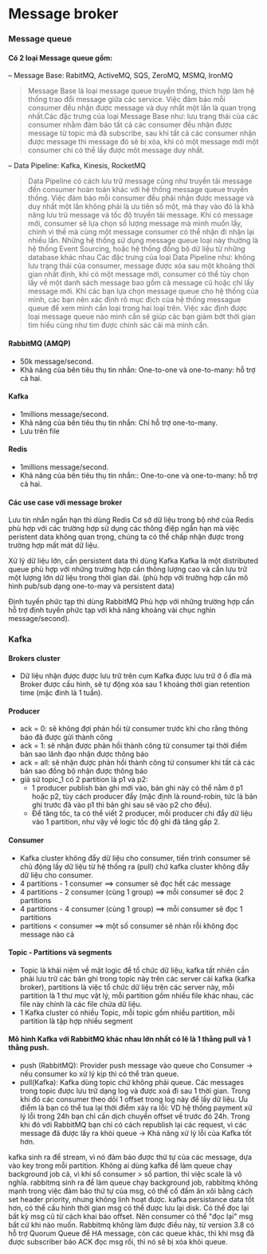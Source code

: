 # Message broker

### Message queue

#### Có 2 loại Message queue gồm:

– Message Base: RabitMQ, ActiveMQ, SQS, ZeroMQ, MSMQ, IronMQ

> Message Base là loại message queue truyền thống, thích hợp làm hệ thống trao đổi message giữa các service. Việc đảm bảo mỗi consumer đều nhận được message và duy nhất một lần là quan trọng nhất.Các đặc trưng của loại Message Base như: lưu trạng thái của các consumer nhằm đảm bảo tất cả các consumer đều nhận được message từ topic mà đã subscribe, sau khi tất cả các consumer nhận được message thì message đó sẽ bị xóa, khi có một message mới một consumer chỉ có thể lấy được môt message duy nhất.

– Data Pipeline: Kafka, Kinesis, RocketMQ

> Data Pipeline có cách lưu trữ message cũng như truyền tải message đến consumer hoàn toán khác với hệ thống message queue truyền thống. Việc đảm bảo mỗi consumer đều phải nhận được message và duy nhất một lần không phải là ưu tiên số một, mà thay vào đó là khả năng lưu trũ message vả tốc độ truyền tải message. Khi có message mới, consumer sẽ lựa chọn số lượng message mà mình muốn lấy, chính vì thế mà cùng một message consumer có thể nhận đi nhận lại nhiều lần. Những hệ thống sử dụng message queue loại này thường là hệ thống Event Sourcing, hoặc hệ thống đồng bộ dữ liệu từ những database khác nhau Các đặc trưng của loại Data Pipeline như: không lưu trạng thái của consumer, message được xóa sau một khoảng thời gian nhất định, khi có một message mới, consumer có thể tùy chọn lấy về một danh sách message bao gồm cả message cũ hoặc chỉ lấy message mới. Khi các bạn lựa chọn message queue cho hệ thống của mình, các bạn nên xác định rõ mục địch của hệ thống messague queue để xem mình cần loại trong hai loại trên. Việc xác định được loại message queue nào mình cần sẽ giúp các bạn giảm bớt thời gian tìm hiểu cũng như tìm được chính sác cái mà mình cần.

#### RabbitMQ (AMQP)

* 50k message/second.
* Khả năng của bên tiêu thụ tin nhắn: One-to-one và one-to-many: hỗ trợ cả hai.

#### Kafka

* 1millions message/second.
* Khả năng của bên tiêu thụ tin nhắn: Chỉ hỗ trợ one-to-many.
* Lưu trên file

#### Redis

* 1millions message/second.
* Khả năng của bên tiêu thụ tin nhắn:: One-to-one và one-to-many: hỗ trợ cả hai.

#### Các use case với message broker

Lưu tin nhắn ngắn hạn thì dùng Redis Cơ sở dữ liệu trong bộ nhớ của Redis phù hợp với các trường hợp sử dụng các thông điệp ngắn hạn mà việc peristent data không quan trọng, chúng ta có thể chấp nhận được trong trường hợp mất mát dữ liệu.

Xử lý dữ liệu lớn, cần persistent data thì dùng Kafka Kafka là một distributed queue phù hợp với những trường hợp cần thông lượng cao và cần lưu trữ một lượng lớn dữ liệu trong thời gian dài. (phù hợp với trường hợp cần mô hình pub/sub dạng one-to-may và persistent data)

Định tuyến phức tạp thì dùng RabbitMQ Phù hợp với những trường hợp cần hỗ trợ định tuyến phức tạp với khả năng khoảng vài chục nghìn message/second).

### Kafka

#### Brokers cluster

* Dữ liệu nhận được được lưu trữ trên cụm Kafka được lưu trữ ở ổ đĩa mà Broker được cấu hình, sẽ tự động xóa sau 1 khoảng thời gian retention time (mặc đinh là 1 tuần).

#### Producer

* ack = 0: sẽ không đợi phản hồi từ consumer trước khi cho rằng thông báo đã được gửi thành công
* ack = 1: sẽ nhận được phản hồi thành công từ consumer tại thời điểm bản sao lãnh đạo nhận được thông báo
* ack = all: sẽ nhận được phản hồi thành công từ consumer khi tất cả các bản sao đồng bộ nhận được thông báo
* giả sử topic\_1 có 2 partition là p1 và p2:
  * 1 producer publish bản ghi mới vào, bản ghi này có thể nằm ở p1 hoặc p2, tùy cách producer đẩy (mặc định là round-robin, tức là bản ghi trước đã vào p1 thì bản ghi sau sẽ vào p2 cho đều).
  * Để tăng tốc, ta có thể viết 2 producer, mỗi producer chi đẩy dữ liệu vào 1 partition, như vậy về logic tốc độ ghi đã tăng gấp 2.

#### Consumer

* Kafka cluster không đẩy dữ liệu cho consumer, tiến trình consumer sẽ chủ động lấy dữ liệu từ hệ thống ra (pull) chứ kafka cluster không đẩy dữ liệu cho consumer.
* 4 partitions - 1 consumer ==> consumer sẽ đọc hết các message
* 4 partitions - 2 consumer (cùng 1 group) ==> mỗi consumer sẽ đọc 2 partitions
* 4 partitions - 4 consumer (cùng 1 group) ==> mỗi consumer sẽ đọc 1 partitions
* partitions < consumer ==> một số consumer sẽ nhàn rỗi không đọc message nào cả

#### Topic - Partitions và segments

* Topic là khái niệm về mặt logic để tổ chức dữ liệu, kafka tất nhiên cần phải lưu trữ các bản ghi trong topic này trên các server cài kafka (kafka broker), partitions là việc tổ chức dữ liệu trên các server này, mỗi partition là 1 thư mục vật lý, mỗi partition gồm nhiều file khác nhau, các file này chính là các file chứa dữ liệu.
* 1 Kafka cluster có nhiều Topic, mỗi topic gồm nhiều partition, mỗi partition là tập hợp nhiều segment

#### Mô hình Kafka với RabbitMQ khác nhau lớn nhất có lẽ là 1 thằng pull và 1 thằng push.

* push (RabbitMQ): Provider push message vào queue cho Consumer -> nếu consumer ko xử lý kịp thì có thể tràn queue.
* pull(Kafka): Kafka dùng topic chứ không phải queue. Các messages trong topic được lưu trữ dạng log và được xoá đi sau 1 thời gian. Trong khi đó các consumer theo dõi 1 offset trong log này để lấy dữ liệu. Ưu điểm là bạn có thể tua lại thời điểm xảy ra lỗi: VD hệ thống payment xử lý lỗi trong 24h bạn chỉ cần dịch chuyển offset về trước đó 24h. Trong khi đó với RabbitMQ bạn chỉ có cách republish lại các request, vì các message đã được lấy ra khỏi queue -> Khả năng xử lý lỗi của Kafka tốt hơn.

kafka sinh ra để stream, vì nó đảm bảo được thứ tự của các message, dựa vào key trong mỗi partition. Không ai dùng kafka để làm queue chạy background job cả, vì khi số consumer > số partion, thì việc scale là vô nghĩa. rabbitmq sinh ra để làm queue chạy background job, rabbitmq không mạnh trong việc đảm bảo thứ tự của msg, có thể cố đấm ăn xôi bằng cách set header priority, nhưng không linh hoạt được. kafka persistance data tốt hơn, có thể cấu hình thời gian msg có thể được lưu lại disk. Có thể đọc lại bất kỳ msg cũ từ cách khai báo offset. Nên consumer có thể "đọc lại" msg bất cứ khi nào muốn. Rabbitmq không làm được điều này, từ version 3.8 có hỗ trợ Quorum Queue để HA message, còn các queue khác, thì khi msg đã được subscriber báo ACK đọc msg rồi, thì nó sẽ bị xóa khỏi queue.
